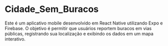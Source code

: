 # Cidade_Sem_Buracos
 Este é um aplicativo mobile desenvolvido em React Native utilizando Expo e Firebase. O objetivo é permitir que usuários reportem buracos em vias públicas, registrando sua localização e exibindo os dados em um mapa interativo.
